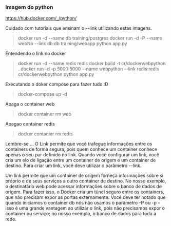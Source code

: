 ### Imagem do python
https://hub.docker.com/_/python/

Cuidado com tutoriais que ensinam o --link utilizando estas imagens.
> docker run -d --name db training/postgres
> docker run -d -P --name webNo --link db:db training/webapp python app.py


Entendendo o link no docker
> docker run -d --name redis redis
> docker build -t cr/dockerwebpython .
> docker run -d -p 5000:5000 --name webpython --link redis:redis cr/dockerwebpython python app.py

Executando o doker compose para fazer tudo :D
> docker-compose up -d


Apaga o container web
> docker container rm web

Apagao container redis
> docker contanier rm redis


Lembre-se ...
O Link permite que você trafegue informações entre os containers de forma segura, pois quem conhece um container conhece apenas o seu par definido no link. Quando você configurar um link, você cria um elo de ligação entre um container de origem e um container de destino. Para criar um link, você deve utilizar o parâmetro --link.

Um link permite que um container de origem forneça informações sobre si próprio e de seus serviços a outro container de destino. No nosso exemplo, o destinatário web pode acessar informações sobre o banco de dados de origem. Para fazer isso, o Docker cria um túnel seguro entre os containers, que não precisam expor as portas externamente. Você deve ter notado que quando iniciamos o container db nós não usamos o parâmetro -P ou -p –  isso é uma grande vantagem ao utilizar o link, pois não precisamos expor o container ou serviço; no nosso exemplo, o banco de dados para toda a rede.